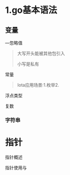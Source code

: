 # 1.go基本语法

## 变量

—忽略值

> 大写开头能被其他包引入
>
> 小写是私有

常量

> Iota应用场景:1.枚举2.

浮点类型



复数



### 字符串

# 指针

指针概述



指针使用与

